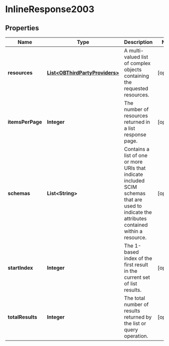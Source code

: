 
# InlineResponse2003

## Properties
Name | Type | Description | Notes
------------ | ------------- | ------------- | -------------
**resources** | [**List&lt;OBThirdPartyProviders&gt;**](OBThirdPartyProviders.md) | A multi-valued list of complex objects containing the requested resources. |  [optional]
**itemsPerPage** | **Integer** | The number of resources returned in a list response page. |  [optional]
**schemas** | **List&lt;String&gt;** | Contains a list of one or more URIs that indicate included SCIM schemas that are used to indicate the attributes contained within a resource. |  [optional]
**startIndex** | **Integer** | The 1-based index of the first result in the current set of list results. |  [optional]
**totalResults** | **Integer** | The total number of results returned by the list or query operation. |  [optional]



